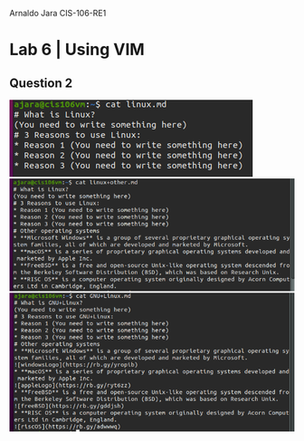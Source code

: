 Arnaldo Jara
CIS-106-RE1
# Lab 6 | Using VIM
## Question 2
![p1](../imgs/lab6/p1.png)
![p2](../imgs/lab6/p2.png)
![p3](../imgs/lab6/p3.png)
